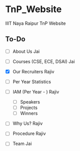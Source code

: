# TnP_Website
IIIT Naya Raipur TnP Website

## To-Do

- [ ] About Us  Jai  
- [ ] Courses (CSE, ECE, DSAI)  Jai  
- [X] Our Recruiters  Rajiv  
- [ ] Per Year Statistics  
- [ ] IAM (Per Year - )  Rajiv  
   - [ ] Speakers
   - [ ] Projects
   - [ ] Winners  
  
- [ ] Why Us? Rajiv  
- [ ] Procedure  Rajiv    
- [ ] Team Jai





